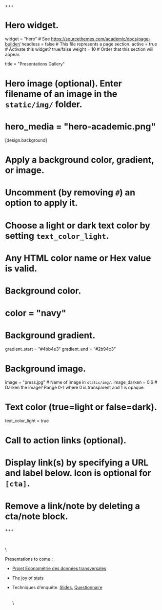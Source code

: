 +++
# Hero widget.
widget = "hero"  # See https://sourcethemes.com/academic/docs/page-builder/
headless = false  # This file represents a page section.
active = true  # Activate this widget? true/false
weight = 10  # Order that this section will appear.

title = "Presentations Gallery"

# Hero image (optional). Enter filename of an image in the `static/img/` folder.
# hero_media = "hero-academic.png"

[design.background]
  # Apply a background color, gradient, or image.
  #   Uncomment (by removing `#`) an option to apply it.
  #   Choose a light or dark text color by setting `text_color_light`.
  #   Any HTML color name or Hex value is valid.

  # Background color.
  # color = "navy"
  
  # Background gradient.
  gradient_start = "#4bb4e3"
  gradient_end = "#2b94c3"
  
  # Background image.
   image = "press.jpg"  # Name of image in `static/img/`.
   image_darken = 0.6  # Darken the image? Range 0-1 where 0 is transparent and 1 is opaque.

  # Text color (true=light or false=dark).
  text_color_light = true

# Call to action links (optional).
#   Display link(s) by specifying a URL and label below. Icon is optional for `[cta]`.
#   Remove a link/note by deleting a cta/note block.

+++

\
\
\

Presentations to come : 

- [Projet Econométrie des données transversales](https://docs.google.com/presentation/d/1xVOXh4-91ObSdEDfvmKSKKv2ydZJMjMcE-P1Kn7EQro/edit?usp=sharing)

- [The joy of stats](https://docs.google.com/presentation/d/1BXnZmodRpez7MU-Y0RAvh6s98XVmYHE_bbgPwTDDU60/edit?usp=sharing)

- Techniques d'enquête. [Slides](https://docs.google.com/presentation/d/1SuO5q0SHmh9fJ-s9tctcjVQ91s198JW72gJ1QumdmsY/edit), [Questionnaire](https://docs.google.com/forms/d/1ZLpShPDesluEVtWRgu0UnmxzdNQ2ZGSALI7IaP9P884/edit)
\
\
\
\
	  
	    
		
		
  
  
  
  
  
    
	
	
	